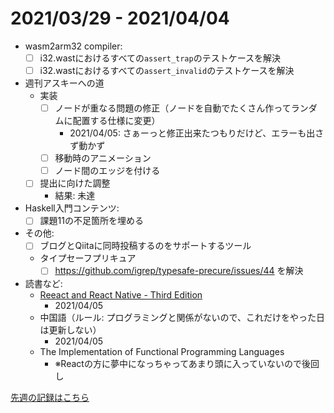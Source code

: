 # 2021/03/29 - 2021/04/04

- wasm2arm32 compiler:
    - [ ] i32.wastにおけるすべての`assert_trap`のテストケースを解決
    - [ ] i32.wastにおけるすべての`assert_invalid`のテストケースを解決
- 週刊アスキーへの道
    - 実装
        - [ ] ノードが重なる問題の修正（ノードを自動でたくさん作ってランダムに配置する仕様に変更）
            - 2021/04/05: さぁーっと修正出来たつもりだけど、エラーも出さず動かず
        - [ ] 移動時のアニメーション
        - [ ] ノード間のエッジを付ける
    - [ ] 提出に向けた調整
        - 結果: 未達
- Haskell入門コンテンツ:
    - [ ] 課題11の不足箇所を埋める
- その他:
    - [ ] ブログとQiitaに同時投稿するのをサポートするツール
    - タイプセーフプリキュア
        - [ ] <https://github.com/igrep/typesafe-precure/issues/44> を解決
- 読書など:
    - [Reeact and React Native - Third Edition](https://www.packtpub.com/product/react-and-react-native-third-edition/9781839211140)
        - 2021/04/05
    - 中国語（ルール: プログラミングと関係がないので、これだけをやった日は更新しない）
        - 2021/04/05
    - The Implementation of Functional Programming Languages
        - ※Reactの方に夢中になっちゃってあまり頭に入っていないので後回し

[先週の記録はこちら](https://github.com/igrep/daily-commits/blob/23707a9970fd9a12cad398ff9d01482772d71bff/yesterday.md)
